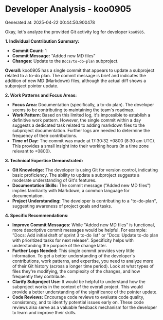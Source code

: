 # Developer Analysis - koo0905
Generated at: 2025-04-22 00:44:50.900478

Okay, let's analyze the provided Git activity log for developer `koo0905`.

**1. Individual Contribution Summary:**

*   **Commit Count:**  1
*   **Commit Message:** "Added new MD files"
*   **Changes:** Update to the `Docs/to-do-plan` subproject.

**Overall:**  koo0905 has a single commit that appears to update a subproject related to a to-do plan. The commit message is brief and indicates the addition of new MD (Markdown) files, although the actual diff shows a subproject pointer update.

**2. Work Patterns and Focus Areas:**

*   **Focus Area:** Documentation (specifically, a to-do plan). The developer seems to be contributing to maintaining the team's roadmap.
*   **Work Pattern:** Based on this limited log, it's impossible to establish a definitive work pattern. However, the single commit within a day suggests a dedicated task related to adding markdown files to the subproject documentation.  Further logs are needed to determine the frequency of their contributions.
*   **Time of Day:**  The commit was made at 17:30:32 +0800 (8:30 am UTC).  This provides a small insight into their working hours (in a time zone relevant to +0800).

**3. Technical Expertise Demonstrated:**

*   **Git Knowledge:**  The developer is using Git for version control, indicating basic proficiency. The ability to update a subproject suggests a moderate understanding of Git's features.
*   **Documentation Skills:** The commit message ("Added new MD files") implies familiarity with Markdown, a common language for documentation.
*   **Project Understanding:**  The developer is contributing to a "to-do-plan", suggesting awareness of project goals and tasks.

**4. Specific Recommendations:**

*   **Improve Commit Messages:** While "Added new MD files" is functional, more descriptive commit messages would be helpful.  For example: "Docs: Add initial draft of sprint 3 to-do list" or "Docs: Update to-do plan with prioritized tasks for next release".  Specificity helps with understanding the purpose of the change later.
*   **Further Logs Needed:**  This single commit provides very little information.  To get a better understanding of the developer's contributions, work patterns, and expertise, you need to analyze more of their Git history (across a longer time period). Look at what types of files they're modifying, the complexity of the changes, and how frequently they contribute.
*   **Clarify Subproject Use:** It would be helpful to understand how the subproject works in the context of the overall project.  This would provide a better understanding of the significance of the pointer update.
*   **Code Reviews:** Encourage code reviews to evaluate code quality, consistency, and to identify potential issues early on.  These code reviews also serve as a valuable feedback mechanism for the developer to learn and improve their skills.
